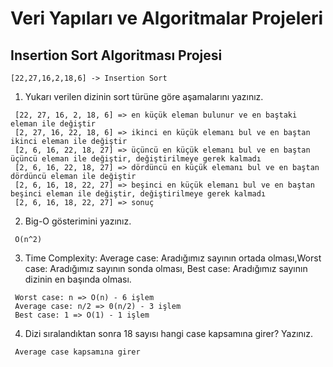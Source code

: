 # Veri Yapıları ve Algoritmalar Projeleri

## Insertion Sort Algoritması Projesi

```
[22,27,16,2,18,6] -> Insertion Sort
```

1. Yukarı verilen dizinin sort türüne göre aşamalarını yazınız.

```
 [22, 27, 16, 2, 18, 6] => en küçük eleman bulunur ve en baştaki eleman ile değiştir
 [2, 27, 16, 22, 18, 6] => ikinci en küçük elemanı bul ve en baştan ikinci eleman ile değiştir
 [2, 6, 16, 22, 18, 27] => üçüncü en küçük elemanı bul ve en baştan üçüncü eleman ile değiştir, değiştirilmeye gerek kalmadı
 [2, 6, 16, 22, 18, 27] => dördüncü en küçük elemanı bul ve en baştan dördüncü eleman ile değiştir
 [2, 6, 16, 18, 22, 27] => beşinci en küçük elemanı bul ve en baştan beşinci eleman ile değiştir, değiştirilmeye gerek kalmadı
 [2, 6, 16, 18, 22, 27] => sonuç
```

2. Big-O gösterimini yazınız.

```
 O(n^2)
```

3. Time Complexity: Average case: Aradığımız sayının ortada olması,Worst case: Aradığımız sayının sonda olması, Best case: Aradığımız sayının dizinin en başında olması.

```
 Worst case: n => O(n) - 6 işlem
 Average case: n/2 => 0(n/2) - 3 işlem
 Best case: 1 => O(1) - 1 işlem 
```

4. Dizi sıralandıktan sonra 18 sayısı hangi case kapsamına girer? Yazınız.

```
 Average case kapsamına girer
```
